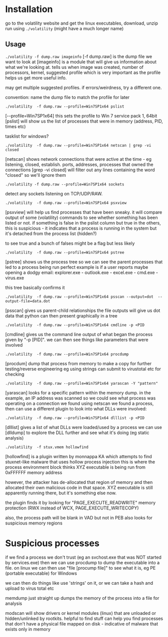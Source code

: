 # Installation
go to the volatility website and get the linux executables, download, unzip
run using `./volatility`
(might have a much longer name)

## Usage
`./volatility -f dump.raw imageinfo`
[-f dump.raw] is the dump file we want to look at
[imageinfo] is a module that will give us information about what we're looking at.  tells us when image was created, number of processors, kernel, suggested profile which is very important as the profile helps us get more useful info.

may get multiple suggested profiles.  if errors/weirdness, try a different one.

convention:  name the dump file to match the profile for later

`./volatility  -f dump.raw --profile=Win7SP1x64 pslist`

[--profile=Win7SP1x64] this sets the profile to Win 7 service pack 1, 64bit
[pslist] will show us the list of processes that were in memory (address, PID, times etc)

tasklist for windows?

`./volatility  -f dump.raw --profile=Win7SP1x64 netscan | grep -vi closed`

[netscan] shows network connections that were active at the time - eg listening, closed, establish.  ports, addresses, processes that owned the connections
[grep -vi closed] will filter out any lines containing the word "closed" so we'll ignore them

`./volatility -f dump.raw --profile=Win7SP1x64 sockets`

detect any sockets listening on TCP/UDP/RAW.  

`./volatility  -f dump.raw --profile=Win7SP1x64 psxview`

[psxview] will help us find processes that have been sneaky.  it will compare output of some (volatility) commands to see whether something has been listed or not.
if something is false in the pslist column but true in the others, this is suspicious - it indicates that a process is running in the system but it's detached from the process list (hidden?)

to see true and a bunch of falses might be a flag but less likely

`./volatility  -f dump.raw --profile=Win7SP1x64 pstree`

[pstree] shows us the process tree so we can see the parent processes that led to a process being run
perfect example is if a user reports maybe opening a dodgy email:  explorer.exe - outlook.exe - excel.exe - cmd.exe - virus.exe 

this tree basically confirms it

`./volatility  -f dump.raw --profile=Win7SP1x64 psscan --output=dot  --output-file=data.dot`

[psscan] gives us parent-child relationships
the file outputs will give us dot data that python can then present graphically in a tree

`./volatility  -f dump.raw --profile=Win7SP1x64 cmdline -p <PID`

[cmdline] gives us the command line output of what began the process given by "-p [PID]".  we can then see things like parameters that were involved

`./volatility  -f dump.raw --profile=Win7SP1x64 procdump`

[procdum] dump that process from memory to make a copy for further testing/reverse engineering eg using 
 strings
can submit to virustotal etc for checking

`./volatility  -f dump.raw --profile=Win7SP1x64 yarascan -Y "pattern"`

[yarascan] looks for a specific pattern within the memory dump.  in the example, an IP address was scanned so we could see what process was operating on a connection we found using netscan
we found a process, then can use a different plugin to look into what DLLs were involved:

`./volatility  -f dump.raw --profile=Win7SP1x64 dlllist -p <PID`

[dlllist] gives a list of what DLLs were loaded/used by a process
we can use [dlldump] to explore the DLL further and see what it's doing (eg static analysis)

`./volatility  -f stux.vmem hollowfind`

[hollowfind] is a plugin written by monnappa KA which attempts to find stuxnet-like malware that uses hollow process injection
this is where the process environment block thinks XYZ executable is being run from 0xFFFFFF memory address

however, the attacker has de-allocated that region of memory and then allocated their own malicious code in that space.  XYZ executable is still apparently running there, but it's something else now.

the plugin finds it by looking for "PAGE_EXECUTE_READWRITE" memory protection (RWX instead of WCX, PAGE_EXECUTE_WRITECOPY)

also, the process path will be blank in VAD but not in PEB
also looks for suspicious memory regions

# Suspicious processes

if we find a process we don't trust (eg an svchost.exe that was NOT started by services.exe) then we can use procdump to dump the executable into a file.
on linux we can then use "file [procump file]" to see what it is, eg PE (portable executable) for Windows

we can then do things like use 'strings' on it, or we can take a hash and upload to virus total etc

memdump just straight up dumps the memory of the process into a file for analysis

modscan will show drivers or kernel modules (linux) that are unloaded or hidden/unlinked by rootkits.  helpful to find stuff
can help you find processes that don't have a physical file mapped on disk - indicative of malware that exists only in memory
